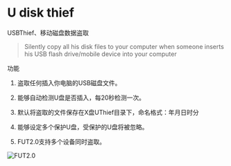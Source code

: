 # U disk thief
USBThief、移动磁盘数据盗取
> Silently copy all his disk files to your computer when someone inserts his USB flash drive/mobile device into your computer

  功能
  
  1. 盗取任何插入你电脑的USB磁盘文件。
  
  2. 能够自动检测U盘是否插入，每20秒检测一次。
  
  3. 默认将盗取的文件保存在X盘UThief目录下，命名格式：年月日时分
  
  4. 能够设定多个保护U盘，受保护的U盘将被忽略。
  
  5. FUT2.0支持多个设备同时盗取。
  

![FUT2.0](https://raw.githubusercontent.com/FlyfishSec/USBThief/master/FUT2.0.png "U disk thief")


